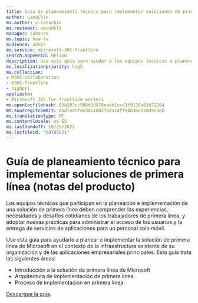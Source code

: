 ```yaml
---
title: Guía de planeamiento técnico para implementar soluciones de primera línea
author: LanaChin
ms.author: v-lanachin
ms.reviewer: amconkli
manager: samanro
ms.topic: how-to
audience: admin
ms.service: microsoft-365-frontline
search.appverid: MET150
description: Use esta guía para ayudar a los equipos técnicos a planear e implementar la solución de primera línea de Microsoft en el contexto de la infraestructura de implementación existente de su organización y las aplicaciones empresariales principales.
ms.localizationpriority: high
ms.collection:
- M365-collaboration
- m365-frontline
- highpri
appliesto:
- Microsoft 365 for frontline workers
ms.openlocfilehash: 03b203cc990d1d978eaeb1ccd1f9116a63d72264
ms.sourcegitcommit: 0ad7edcfdcdd11d02fa8a14ffe4b36e120d92deb
ms.translationtype: MT
ms.contentlocale: es-ES
ms.lasthandoff: 10/29/2022
ms.locfileid: "68785031"
---
```

# <a name="technical-planning-guide-for-deploying-frontline-solutions-white-paper"></a>Guía de planeamiento técnico para implementar soluciones de primera línea (notas del producto)

Los equipos técnicos que participan en la planeación e implementación de una solución de primera línea deben comprender las experiencias, necesidades y desafíos cotidianos de los trabajadores de primera línea, y adoptar nuevas prácticas para administrar el acceso de los usuarios y la entrega de servicios de aplicaciones para un personal solo móvil.

Use esta guía para ayudarle a planear e implementar la solución de primera línea de Microsoft en el contexto de la infraestructura existente de su organización y de las aplicaciones empresariales principales. Esta guía trata las siguientes áreas:

- Introducción a la solución de primera línea de Microsoft
- Arquitectura de implementación de primera línea
- Proceso de implementación en primera línea

[Descargue la guía](https://go.microsoft.com/fwlink/?linkid=2211637).